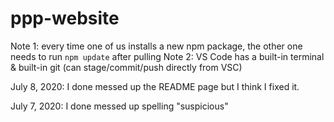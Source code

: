 # ppp-website

Note 1: every time one of us installs a new npm package, the other one needs to run `npm update` after pulling
Note 2: VS Code has a built-in terminal & built-in git (can stage/commit/push directly from VSC)

July 8, 2020: I done messed up the README page but I think I fixed it.

July 7, 2020: I done messed up spelling "suspicious"
